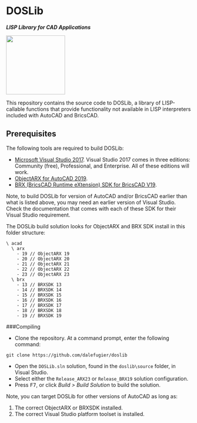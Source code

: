 # DOSLib
***LISP Library for CAD Applications***

<img width="160" height="160" src="https://github.com/dalefugier/DOSLib/tree/master/resources/doslib.png">

This repository contains the source code to DOSLib, a library of LISP-callable functions that provide functionality not available in LISP interpreters included with AutoCAD and BricsCAD.

## Prerequisites

The following tools are required to build DOSLib:

- [Microsoft Visual Studio 2017](https://visualstudio.microsoft.com/). Visual Studio 2017 comes in three editions: Community (free), Professional, and Enterprise. All of these editions will work.
- [ObjectARX for AutoCAD 2019](https://www.autodesk.com/developer-network/platform-technologies/autocad/objectarx-license-download).
- [BRX (BricsCAD Runtime eXtension) SDK for BricsCAD V19](https://www.bricsys.com/en-eu/applications/developers/).

Note, to build DOSLib for version of AutoCAD and/or BricsCAD earlier than what is listed above, you may need an earlier version of Visual Studio. Check the documentation that comes with each of these SDK for their Visual Studio requirement.

The DOSLib build solution looks for ObjectARX and BRX SDK install in this folder structure:

```
\ acad
  \ arx
    - 19 // ObjectARX 19
    - 20 // ObjectARX 20
    - 21 // ObjectARX 21
    - 22 // ObjectARX 22
    - 23 // ObjectARX 23
  \ brx
    - 13 // BRXSDK 13
    - 14 // BRXSDK 14
    - 15 // BRXSDK 15
    - 16 // BRXSDK 16
    - 17 // BRXSDK 17
    - 18 // BRXSDK 18
    - 19 // BRXSDK 19
```

###Compiling

- Clone the repository. At a command prompt, enter the following command:

```
git clone https://github.com/dalefugier/doslib
```

- Open the `DOSLib.sln` solution, found in the `doslib\source` folder, in Visual Studio.
- Select either the `Release_ARX23` or `Release_BRX19` solution configuration.
- Press <kbd>F7</kbd>, or click *Build > Build Solution*  to build the solution.

Note, you can target DOSLib for other versions of AutoCAD as long as:

1. The correct ObjectARX or BRXSDK installed.
2. The correct Visual Studio platform toolset is installed.

